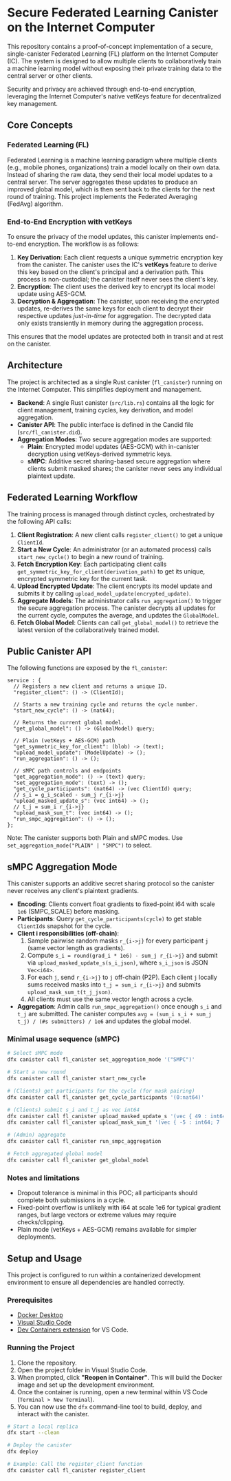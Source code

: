 # Secure Federated Learning Canister on the Internet Computer

This repository contains a proof-of-concept implementation of a secure, single-canister Federated Learning (FL) platform on the Internet Computer (IC). The system is designed to allow multiple clients to collaboratively train a machine learning model without exposing their private training data to the central server or other clients.

Security and privacy are achieved through end-to-end encryption, leveraging the Internet Computer's native vetKeys feature for decentralized key management.

## Core Concepts

### Federated Learning (FL)
Federated Learning is a machine learning paradigm where multiple clients (e.g., mobile phones, organizations) train a model locally on their own data. Instead of sharing the raw data, they send their local model updates to a central server. The server aggregates these updates to produce an improved global model, which is then sent back to the clients for the next round of training. This project implements the Federated Averaging (FedAvg) algorithm.

### End-to-End Encryption with vetKeys
To ensure the privacy of the model updates, this canister implements end-to-end encryption. The workflow is as follows:
1.  **Key Derivation**: Each client requests a unique symmetric encryption key from the canister. The canister uses the IC's **vetKeys** feature to derive this key based on the client's principal and a derivation path. This process is non-custodial; the canister itself never sees the client's key.
2.  **Encryption**: The client uses the derived key to encrypt its local model update using AES-GCM.
3.  **Decryption & Aggregation**: The canister, upon receiving the encrypted updates, re-derives the same keys for each client to decrypt their respective updates *just-in-time* for aggregation. The decrypted data only exists transiently in memory during the aggregation process.

This ensures that the model updates are protected both in transit and at rest on the canister.

## Architecture
The project is architected as a single Rust canister (`fl_canister`) running on the Internet Computer. This simplifies deployment and management.

-   **Backend**: A single Rust canister (`src/lib.rs`) contains all the logic for client management, training cycles, key derivation, and model aggregation.
-   **Canister API**: The public interface is defined in the Candid file (`src/fl_canister.did`).
-   **Aggregation Modes**: Two secure aggregation modes are supported:
    - **Plain**: Encrypted model updates (AES-GCM) with in-canister decryption using vetKeys-derived symmetric keys.
    - **sMPC**: Additive secret sharing-based secure aggregation where clients submit masked shares; the canister never sees any individual plaintext update.

## Federated Learning Workflow
The training process is managed through distinct cycles, orchestrated by the following API calls:

1.  **Client Registration**: A new client calls `register_client()` to get a unique `ClientId`.
2.  **Start a New Cycle**: An administrator (or an automated process) calls `start_new_cycle()` to begin a new round of training.
3.  **Fetch Encryption Key**: Each participating client calls `get_symmetric_key_for_client(derivation_path)` to get its unique, encrypted symmetric key for the current task.
4.  **Upload Encrypted Update**: The client encrypts its model update and submits it by calling `upload_model_update(encrypted_update)`.
5.  **Aggregate Models**: The administrator calls `run_aggregation()` to trigger the secure aggregation process. The canister decrypts all updates for the current cycle, computes the average, and updates the `GlobalModel`.
6.  **Fetch Global Model**: Clients can call `get_global_model()` to retrieve the latest version of the collaboratively trained model.

## Public Canister API

The following functions are exposed by the `fl_canister`:

```candid
service : {
  // Registers a new client and returns a unique ID.
  "register_client": () -> (ClientId);

  // Starts a new training cycle and returns the cycle number.
  "start_new_cycle": () -> (nat64);

  // Returns the current global model.
  "get_global_model": () -> (GlobalModel) query;

  // Plain (vetKeys + AES-GCM) path
  "get_symmetric_key_for_client": (blob) -> (text);
  "upload_model_update": (ModelUpdate) -> ();
  "run_aggregation": () -> ();

  // sMPC path controls and endpoints
  "get_aggregation_mode": () -> (text) query;
  "set_aggregation_mode": (text) -> ();
  "get_cycle_participants": (nat64) -> (vec ClientId) query;
  // s_i = g_i_scaled - sum_j r_{i->j}
  "upload_masked_update_s": (vec int64) -> ();
  // t_j = sum_i r_{i->j}
  "upload_mask_sum_t": (vec int64) -> ();
  "run_smpc_aggregation": () -> ();
};
```

Note: The canister supports both Plain and sMPC modes. Use `set_aggregation_mode("PLAIN" | "SMPC")` to select.

## sMPC Aggregation Mode

This canister supports an additive secret sharing protocol so the canister never receives any client's plaintext gradients.

- **Encoding**: Clients convert float gradients to fixed-point i64 with scale `1e6` (SMPC_SCALE) before masking.
- **Participants**: Query `get_cycle_participants(cycle)` to get stable `ClientId`s snapshot for the cycle.
- **Client i responsibilities (off-chain)**:
  1. Sample pairwise random masks `r_{i->j}` for every participant `j` (same vector length as gradients).
  2. Compute `s_i = round(grad_i * 1e6) - sum_j r_{i->j}` and submit via `upload_masked_update_s(s_i_json)`, where `s_i_json` is JSON `Vec<i64>`.
  3. For each `j`, send `r_{i->j}` to `j` off-chain (P2P). Each client `j` locally sums received masks into `t_j = sum_i r_{i->j}` and submits `upload_mask_sum_t(t_j_json)`.
  4. All clients must use the same vector length across a cycle.
- **Aggregation**: Admin calls `run_smpc_aggregation()` once enough `s_i` and `t_j` are submitted. The canister computes
  `avg = (sum_i s_i + sum_j t_j) / (#s submitters) / 1e6` and updates the global model.

### Minimal usage sequence (sMPC)

```bash
# Select sMPC mode
dfx canister call fl_canister set_aggregation_mode '("SMPC")'

# Start a new round
dfx canister call fl_canister start_new_cycle

# (Clients) get participants for the cycle (for mask pairing)
dfx canister call fl_canister get_cycle_participants '(0:nat64)'

# (Clients) submit s_i and t_j as vec int64
dfx canister call fl_canister upload_masked_update_s '(vec { 49 : int64; 12 : int64; -7 : int64 })'
dfx canister call fl_canister upload_mask_sum_t '(vec { -5 : int64; 7 : int64; 1 : int64 })'

# (Admin) aggregate
dfx canister call fl_canister run_smpc_aggregation

# Fetch aggregated global model
dfx canister call fl_canister get_global_model
```

### Notes and limitations

- Dropout tolerance is minimal in this POC; all participants should complete both submissions in a cycle.
- Fixed-point overflow is unlikely with i64 at scale 1e6 for typical gradient ranges, but large vectors or extreme values may require checks/clipping.
- Plain mode (vetKeys + AES-GCM) remains available for simpler deployments.

## Setup and Usage

This project is configured to run within a containerized development environment to ensure all dependencies are handled correctly.

### Prerequisites
-   [Docker Desktop](https://www.docker.com/products/docker-desktop/)
-   [Visual Studio Code](https://code.visualstudio.com/)
-   [Dev Containers extension](https://marketplace.visualstudio.com/items?itemName=ms-vscode-remote.remote-containers) for VS Code.

### Running the Project
1.  Clone the repository.
2.  Open the project folder in Visual Studio Code.
3.  When prompted, click **"Reopen in Container"**. This will build the Docker image and set up the development environment.
4.  Once the container is running, open a new terminal within VS Code (`Terminal > New Terminal`).
5.  You can now use the `dfx` command-line tool to build, deploy, and interact with the canister.

```bash
# Start a local replica
dfx start --clean

# Deploy the canister
dfx deploy

# Example: Call the register_client function
dfx canister call fl_canister register_client
```
